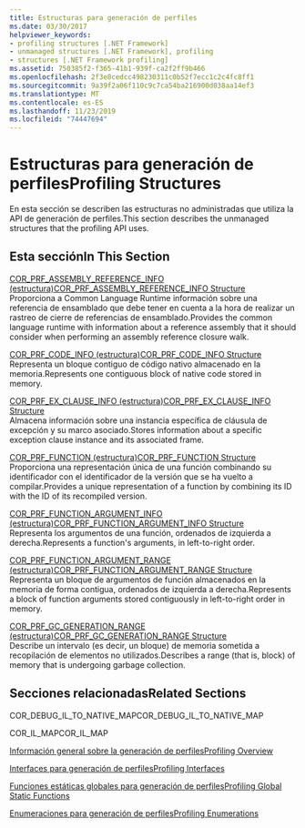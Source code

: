 ```yaml
---
title: Estructuras para generación de perfiles
ms.date: 03/30/2017
helpviewer_keywords:
- profiling structures [.NET Framework]
- unmanaged structures [.NET Framework], profiling
- structures [.NET Framework profiling]
ms.assetid: 750385f2-f365-41b1-939f-ca2f2ff9b466
ms.openlocfilehash: 2f3e8cedcc498230311c0b52f7ecc1c2c4fc8ff1
ms.sourcegitcommit: 9a39f2a06f110c9c7ca54ba216900d038aa14ef3
ms.translationtype: MT
ms.contentlocale: es-ES
ms.lasthandoff: 11/23/2019
ms.locfileid: "74447694"
---
```

# <a name="profiling-structures"></a><span data-ttu-id="2a49c-102">Estructuras para generación de perfiles</span><span class="sxs-lookup"><span data-stu-id="2a49c-102">Profiling Structures</span></span>
<span data-ttu-id="2a49c-103">En esta sección se describen las estructuras no administradas que utiliza la API de generación de perfiles.</span><span class="sxs-lookup"><span data-stu-id="2a49c-103">This section describes the unmanaged structures that the profiling API uses.</span></span>  
  
## <a name="in-this-section"></a><span data-ttu-id="2a49c-104">Esta sección</span><span class="sxs-lookup"><span data-stu-id="2a49c-104">In This Section</span></span>  
 [<span data-ttu-id="2a49c-105">COR_PRF_ASSEMBLY_REFERENCE_INFO (estructura)</span><span class="sxs-lookup"><span data-stu-id="2a49c-105">COR_PRF_ASSEMBLY_REFERENCE_INFO Structure</span></span>](../../../../docs/framework/unmanaged-api/profiling/cor-prf-assembly-reference-info-structure.md)  
 <span data-ttu-id="2a49c-106">Proporciona a Common Language Runtime información sobre una referencia de ensamblado que debe tener en cuenta a la hora de realizar un rastreo de cierre de referencias de ensamblado.</span><span class="sxs-lookup"><span data-stu-id="2a49c-106">Provides the common language runtime with information about a reference assembly that it should consider when performing an assembly reference closure walk.</span></span>  
  
 [<span data-ttu-id="2a49c-107">COR_PRF_CODE_INFO (estructura)</span><span class="sxs-lookup"><span data-stu-id="2a49c-107">COR_PRF_CODE_INFO Structure</span></span>](../../../../docs/framework/unmanaged-api/profiling/cor-prf-code-info-structure.md)  
 <span data-ttu-id="2a49c-108">Representa un bloque contiguo de código nativo almacenado en la memoria.</span><span class="sxs-lookup"><span data-stu-id="2a49c-108">Represents one contiguous block of native code stored in memory.</span></span>  
  
 [<span data-ttu-id="2a49c-109">COR_PRF_EX_CLAUSE_INFO (estructura)</span><span class="sxs-lookup"><span data-stu-id="2a49c-109">COR_PRF_EX_CLAUSE_INFO Structure</span></span>](../../../../docs/framework/unmanaged-api/profiling/cor-prf-ex-clause-info-structure.md)  
 <span data-ttu-id="2a49c-110">Almacena información sobre una instancia específica de cláusula de excepción y su marco asociado.</span><span class="sxs-lookup"><span data-stu-id="2a49c-110">Stores information about a specific exception clause instance and its associated frame.</span></span>  
  
 [<span data-ttu-id="2a49c-111">COR_PRF_FUNCTION (estructura)</span><span class="sxs-lookup"><span data-stu-id="2a49c-111">COR_PRF_FUNCTION Structure</span></span>](../../../../docs/framework/unmanaged-api/profiling/cor-prf-function-structure.md)  
 <span data-ttu-id="2a49c-112">Proporciona una representación única de una función combinando su identificador con el identificador de la versión que se ha vuelto a compilar.</span><span class="sxs-lookup"><span data-stu-id="2a49c-112">Provides a unique representation of a function by combining its ID with the ID of its recompiled version.</span></span>  
  
 [<span data-ttu-id="2a49c-113">COR_PRF_FUNCTION_ARGUMENT_INFO (estructura)</span><span class="sxs-lookup"><span data-stu-id="2a49c-113">COR_PRF_FUNCTION_ARGUMENT_INFO Structure</span></span>](../../../../docs/framework/unmanaged-api/profiling/cor-prf-function-argument-info-structure.md)  
 <span data-ttu-id="2a49c-114">Representa los argumentos de una función, ordenados de izquierda a derecha.</span><span class="sxs-lookup"><span data-stu-id="2a49c-114">Represents a function's arguments, in left-to-right order.</span></span>  
  
 [<span data-ttu-id="2a49c-115">COR_PRF_FUNCTION_ARGUMENT_RANGE (estructura)</span><span class="sxs-lookup"><span data-stu-id="2a49c-115">COR_PRF_FUNCTION_ARGUMENT_RANGE Structure</span></span>](../../../../docs/framework/unmanaged-api/profiling/cor-prf-function-argument-range-structure.md)  
 <span data-ttu-id="2a49c-116">Representa un bloque de argumentos de función almacenados en la memoria de forma contigua, ordenados de izquierda a derecha.</span><span class="sxs-lookup"><span data-stu-id="2a49c-116">Represents a block of function arguments stored contiguously in left-to-right order in memory.</span></span>  
  
 [<span data-ttu-id="2a49c-117">COR_PRF_GC_GENERATION_RANGE (estructura)</span><span class="sxs-lookup"><span data-stu-id="2a49c-117">COR_PRF_GC_GENERATION_RANGE Structure</span></span>](../../../../docs/framework/unmanaged-api/profiling/cor-prf-gc-generation-range-structure.md)  
 <span data-ttu-id="2a49c-118">Describe un intervalo (es decir, un bloque) de memoria sometida a recopilación de elementos no utilizados.</span><span class="sxs-lookup"><span data-stu-id="2a49c-118">Describes a range (that is, block) of memory that is undergoing garbage collection.</span></span>  
  
## <a name="related-sections"></a><span data-ttu-id="2a49c-119">Secciones relacionadas</span><span class="sxs-lookup"><span data-stu-id="2a49c-119">Related Sections</span></span>  
 <span data-ttu-id="2a49c-120">COR_DEBUG_IL_TO_NATIVE_MAP</span><span class="sxs-lookup"><span data-stu-id="2a49c-120">COR_DEBUG_IL_TO_NATIVE_MAP</span></span>  
  
 <span data-ttu-id="2a49c-121">COR_IL_MAP</span><span class="sxs-lookup"><span data-stu-id="2a49c-121">COR_IL_MAP</span></span>  
  
 [<span data-ttu-id="2a49c-122">Información general sobre la generación de perfiles</span><span class="sxs-lookup"><span data-stu-id="2a49c-122">Profiling Overview</span></span>](../../../../docs/framework/unmanaged-api/profiling/profiling-overview.md)  
  
 [<span data-ttu-id="2a49c-123">Interfaces para generación de perfiles</span><span class="sxs-lookup"><span data-stu-id="2a49c-123">Profiling Interfaces</span></span>](../../../../docs/framework/unmanaged-api/profiling/profiling-interfaces.md)  
  
 [<span data-ttu-id="2a49c-124">Funciones estáticas globales para generación de perfiles</span><span class="sxs-lookup"><span data-stu-id="2a49c-124">Profiling Global Static Functions</span></span>](../../../../docs/framework/unmanaged-api/profiling/profiling-global-static-functions.md)  
  
 [<span data-ttu-id="2a49c-125">Enumeraciones para generación de perfiles</span><span class="sxs-lookup"><span data-stu-id="2a49c-125">Profiling Enumerations</span></span>](../../../../docs/framework/unmanaged-api/profiling/profiling-enumerations.md)

